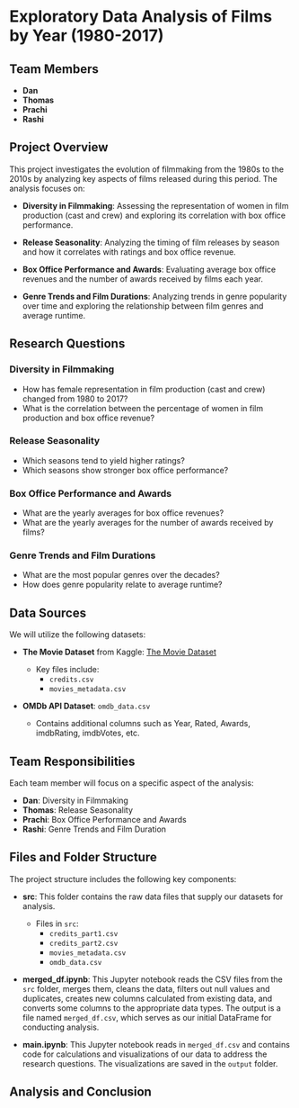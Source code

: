# Exploratory Data Analysis of Films by Year (1980-2017)

## Team Members
- **Dan**
- **Thomas**
- **Prachi**
- **Rashi**

## Project Overview
This project investigates the evolution of filmmaking from the 1980s to the 2010s by analyzing key aspects of films released during this period. The analysis focuses on:

- **Diversity in Filmmaking**: Assessing the representation of women in film production (cast and crew) and exploring its correlation with box office performance.

- **Release Seasonality**: Analyzing the timing of film releases by season and how it correlates with ratings and box office revenue.
  
- **Box Office Performance and Awards**: Evaluating average box office revenues and the number of awards received by films each year.

- **Genre Trends and Film Durations**: Analyzing trends in genre popularity over time and exploring the relationship between film genres and average runtime.


## Research Questions

### Diversity in Filmmaking
- How has female representation in film production (cast and crew) changed from 1980 to 2017?
- What is the correlation between the percentage of women in film production and box office revenue?

### Release Seasonality
- Which seasons tend to yield higher ratings?
- Which seasons show stronger box office performance?

### Box Office Performance and Awards
- What are the yearly averages for box office revenues?
- What are the yearly averages for the number of awards received by films?

### Genre Trends and Film Durations
- What are the most popular genres over the decades?
- How does genre popularity relate to average runtime?

## Data Sources
We will utilize the following datasets:

- **The Movie Dataset** from Kaggle: [The Movie Dataset](https://www.kaggle.com/datasets/rounakbanik/the-movies-dataset?resource=download)
  - Key files include:
    - `credits.csv`
    - `movies_metadata.csv`

- **OMDb API Dataset**: `omdb_data.csv`
  - Contains additional columns such as Year, Rated, Awards, imdbRating, imdbVotes, etc.

## Team Responsibilities
Each team member will focus on a specific aspect of the analysis:

- **Dan**: Diversity in Filmmaking
- **Thomas**: Release Seasonality
- **Prachi**: Box Office Performance and Awards
- **Rashi**: Genre Trends and Film Duration


## Files and Folder Structure

The project structure includes the following key components:

- **src**: This folder contains the raw data files that supply our datasets for analysis.
  - Files in `src`:
    - `credits_part1.csv`
    - `credits_part2.csv`
    - `movies_metadata.csv`
    - `omdb_data.csv`

- **merged_df.ipynb**: This Jupyter notebook reads the CSV files from the `src` folder, merges them, cleans the data, filters out null values and duplicates, creates new columns calculated from existing data, and converts some columns to the appropriate data types. The output is a file named `merged_df.csv`, which serves as our initial DataFrame for conducting analysis.

- **main.ipynb**: This Jupyter notebook reads in `merged_df.csv` and contains code for calculations and visualizations of our data to address the research questions. The visualizations are saved in the `output` folder.


## Analysis and Conclusion
